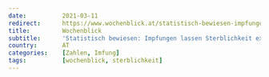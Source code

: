 ```yaml
---
date:          2021-03-11
redirect:      https://www.wochenblick.at/statistisch-bewiesen-impfungen-lassen-sterblichkeit-explodieren/
title:         Wochenblick
subtitle:      'Statistisch bewiesen: Impfungen lassen Sterblichkeit explodieren'
country:       AT
categories:    [Zahlen, Imfung]
tags:          [wochenblick, sterblichkeit]
---
```

